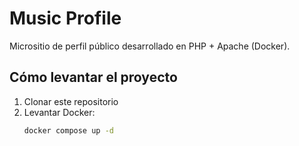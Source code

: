 # Music Profile

Micrositio de perfil público desarrollado en PHP + Apache (Docker).

## Cómo levantar el proyecto

1. Clonar este repositorio
2. Levantar Docker:
   ```bash
   docker compose up -d
